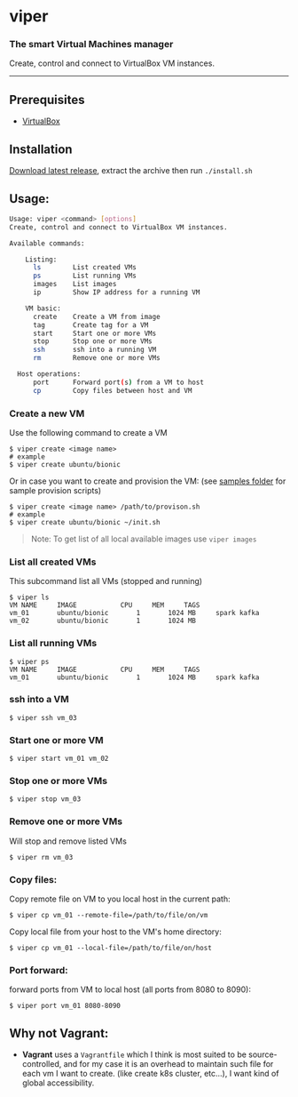 # viper
### The smart Virtual Machines manager

Create, control and connect to VirtualBox VM instances.

----

## Prerequisites
* [VirtualBox](https://www.virtualbox.org/wiki/Downloads)

## Installation
[Download latest release](https://github.com/mhewedy/viper/releases/latest), extract the archive then run `./install.sh`

## Usage:

```bash
Usage: viper <command> [options]
Create, control and connect to VirtualBox VM instances.

Available commands:

    Listing:
      ls        List created VMs
      ps        List running VMs
      images    List images
      ip        Show IP address for a running VM

    VM basic:
      create    Create a VM from image
      tag       Create tag for a VM
      start     Start one or more VMs
      stop      Stop one or more VMs
      ssh       ssh into a running VM
      rm        Remove one or more VMs

  Host operations:
      port      Forward port(s) from a VM to host
      cp        Copy files between host and VM
```

### Create a new VM
Use the following command to create a VM

```
$ viper create <image name>
# example
$ viper create ubuntu/bionic
```
Or in case you want to create and provision the VM: (see [samples folder](https://github.com/mhewedy/viper/tree/master/samples/provision) for sample provision scripts)
```
$ viper create <image name> /path/to/provison.sh 
# example
$ viper create ubuntu/bionic ~/init.sh
```

> Note: To get list of all local available images use `viper images`

### List all created VMs
This subcommand list all VMs (stopped and running)
```
$ viper ls
VM NAME		IMAGE			CPU		MEM		TAGS
vm_01		ubuntu/bionic		1		1024 MB		spark kafka
vm_02		ubuntu/bionic		1		1024 MB
```

### List all running VMs
```
$ viper ps
VM NAME		IMAGE			CPU		MEM		TAGS
vm_01		ubuntu/bionic		1		1024 MB		spark kafka
```


### ssh into a VM
```
$ viper ssh vm_03
```

### Start one or more VM
```
$ viper start vm_01 vm_02
```

### Stop one or more VMs
```
$ viper stop vm_03
```

### Remove one or more VMs
Will stop and remove listed VMs
```
$ viper rm vm_03
```

### Copy files:
Copy remote file on VM to you local host in the current path:
```
$ viper cp vm_01 --remote-file=/path/to/file/on/vm
```

Copy local file from your host to the VM's home directory:
```
$ viper cp vm_01 --local-file=/path/to/file/on/host
```

### Port forward:
forward ports from VM to local host (all ports from 8080 to 8090):
```
$ viper port vm_01 8080-8090
```

## Why not Vagrant:

* **Vagrant** uses a `Vagrantfile` which I think is most suited to be source-controlled, and for my case it is an overhead to maintain such file for each vm I want to create. (like create k8s cluster, etc...), I want kind of global accessibility.
